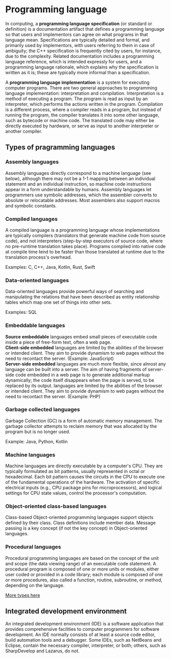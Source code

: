 # Programming language
In computing, a **programming language specification** (or standard or definition) is a documentation artifact that defines a programming language so that users and 
implementors can agree on what programs in that language mean. Specifications are typically detailed and formal, and primarily used by implementors, with users referring to 
them in case of ambiguity; the C++ specification is frequently cited by users, for instance, due to the complexity. Related documentation includes a programming language 
reference, which is intended expressly for users, and a programming language rationale, which explains why the specification is written as it is; these are typically more 
informal than a specification.

A **programming language implementation** is a system for executing computer programs. There are two general approaches to programming language implementation: interpretation 
and compilation. Interpretation is a method of executing a program. The program is read as input by an interpreter, which performs the actions written in the program. 
Compilation is a different process, where a compiler reads in a program, but instead of running the program, the compiler translates it into some other language, such as 
bytecode or machine code. The translated code may either be directly executed by hardware, or serve as input to another interpreter or another compiler.

## Types of pragramming languages 

### Assembly languages

Assembly languages directly correspond to a machine language (see below), although there may not be a 1-1 mapping between an individual statement and an individual instruction, 
so machine code instructions appear in a form understandable by humans. Assembly languages let programmers use symbolic addresses, which the assembler converts to absolute or 
relocatable addresses. Most assemblers also support macros and symbolic constants.

### Compiled languages

A compiled language is a programming language whose implementations are typically compilers (translators that generate machine code from source code), and not interpreters 
(step-by-step executors of source code, where no pre-runtime translation takes place). Programs compiled into native code at compile time tend to be faster than those 
translated at runtime due to the translation process's overhead. 

Examples: C, C++, Java, Kotlin, Rust, Swift

### Data-oriented languages

Data-oriented languages provide powerful ways of searching and manipulating the relations that have been described as entity relationship tables which map one set of things 
into other sets.

Examples: SQL

### Embeddable languages

**Source embeddable** languages embed small pieces of executable code inside a piece of free-form text, often a web page. \
**Client-side embedded** languages are limited by the abilities of the browser or intended client. They aim to provide dynamism to web pages without the need to recontact the 
server.  (Example: JavaScript) \
**Server-side embedded** languages are much more flexible, since almost any language can be built into a server. The aim of having fragments of server-side code embedded in a 
web page is to generate additional markup dynamically; the code itself disappears when the page is served, to be replaced by its output. languages are limited by the abilities 
of the browser or intended client. They aim to provide dynamism to web pages without the need to recontact the server.  (Example: PHP)

### Garbage collected languages
Garbage Collection (GC) is a form of automatic memory management. The garbage collector attempts to reclaim memory that was allocated by the program but is no longer used.

Example: Java, Python, Kotlin

### Machine languages
Machine languages are directly executable by a computer's CPU. They are typically formulated as bit patterns, usually represented in octal or hexadecimal. Each bit pattern 
causes the circuits in the CPU to execute one of the fundamental operations of the hardware. The activation of specific electrical inputs (e.g., CPU package pins for 
microprocessors), and logical settings for CPU state values, control the processor's computation. 

### Object-oriented class-based languages
Class-based Object-oriented programming languages support objects defined by their class. Class definitions include member data. Message passing is a key concept (if not 
the key concept) in Object-oriented languages.

### Procedural languages
Procedural programming languages are based on the concept of the unit and scope (the data viewing range) of an executable code statement. A procedural program is composed 
of one or more units or modules, either user coded or provided in a code library; each module is composed of one or more procedures, also called a function, routine, 
subroutine, or method, depending on the language. 

[More types here](https://en.wikipedia.org/wiki/List_of_programming_languages_by_type)

## Integrated development environment
An integrated development environment (IDE) is a software application that provides comprehensive facilities to computer programmers for software development. An IDE 
normally consists of at least a source code editor, build automation tools and a debugger. Some IDEs, such as NetBeans and Eclipse, contain the necessary compiler, 
interpreter, or both; others, such as SharpDevelop and Lazarus, do not.
